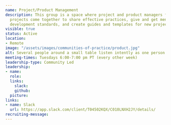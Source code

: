 ```yaml
---
name: Project/Product Management
description: This group is a space where project and product managers from different
  projects come together to share effective practices, give and get mentorship, set
  development standards, and create guides and templates for new projects.
visible: true
status: Active
location:
- Remote
image: "/assets/images/communities-of-practice/product.jpg"
alt: Several people around a small table listen intently as one person speaks.
meeting-times: Tuesdays 6:00-7:00 pm PT (every other week)
leadership-type: Community Led
leadership:
- name: 
  role: 
  links:
    slack: 
    github: 
  picture: 
links:
- name: Slack
  url: https://app.slack.com/client/T04502KQX/C010LNXH2JY/details/
recruiting-message: 
---
```


